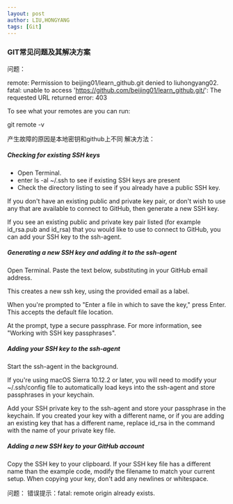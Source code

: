 ```yaml
---
layout: post
author: LIU,HONGYANG
tags: [Git]
---
```






### GIT常见问题及其解决方案



问题：

remote: Permission to beijing01/learn_github.git denied to liuhongyang02. fatal: unable to access 'https://github.com/beijing01/learn_github.git/': The requested URL returned error: 403

To see what your remotes are you can run:

git remote -v

产生故障的原因是本地密钥和github上不同 解决方法：

##### **Checking for existing SSH keys**

- Open Terminal.
- enter ls -al ~/.ssh to see if existing SSH keys are present
- Check the directory listing to see if you already have a public SSH key.

If you don't have an existing public and private key pair, or don't wish to use any that are available to connect to GitHub, then generate a new SSH key.

If you see an existing public and private key pair listed (for example id_rsa.pub and id_rsa) that you would like to use to connect to GitHub, you can add your SSH key to the ssh-agent.





##### Generating a new SSH key and adding it to the ssh-agent

Open Terminal. Paste the text below, substituting in your GitHub email address.



This creates a new ssh key, using the provided email as a label.





When you're prompted to "Enter a file in which to save the key," press Enter. This accepts the default file location.





At the prompt, type a secure passphrase. For more information, see "Working with SSH key passphrases".





##### Adding your SSH key to the ssh-agent

Start the ssh-agent in the background.





If you're using macOS Sierra 10.12.2 or later, you will need to modify your ~/.ssh/config file to automatically load keys into the ssh-agent and store passphrases in your keychain.





Add your SSH private key to the ssh-agent and store your passphrase in the keychain. If you created your key with a different name, or if you are adding an existing key that has a different name, replace id_rsa in the command with the name of your private key file.





##### Adding a new SSH key to your GitHub account

Copy the SSH key to your clipboard. If your SSH key file has a different name than the example code, modify the filename to match your current setup. When copying your key, don't add any newlines or whitespace.



问题： 错误提示：fatal: remote origin already exists.







